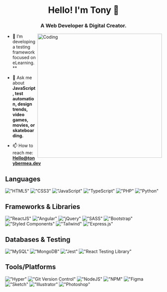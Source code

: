 <h1 align="center">Hello! I'm Tony 👾</h1>
<h3 align="center">A Web Developer & Digital Creator.</h3>
<img align="right" alt="Coding" width="400" src="https://media.giphy.com/media/X4siH54rWRmfovt3wr/giphy.gif">

- 🌱 I’m developing a testing framework focused on eLearning.**

- 💬 Ask me about **JavaScript, test automation, design trends, video games, movies, or skateboarding.**

- 📫 How to reach me: **Hello@tonybermea.dev**


## Languages

!["HTML5"](https://img.shields.io/badge/-HTML5-E34F26?logo=html5&logoColor=white&style=for-the-badge)
!["CSS3"](https://img.shields.io/badge/-CSS3-1572B6?logo=css3&logoColor=white&style=for-the-badge)
!["JavaScript"](https://img.shields.io/badge/-JavaScript-5C5655?logo=javascript&logoColor=F7DF1E&style=for-the-badge)
!["TypeScript"](https://img.shields.io/badge/TypeScript-007ACC?style=for-the-badge&logo=typescript&logoColor=white)
!["PHP"](https://img.shields.io/badge/PHP-777BB4?style=for-the-badge&logo=php&logoColor=white)
!["Python"](https://img.shields.io/badge/-python-3776AB?logo=python&logoColor=F4EE2A&style=for-the-badge)

## Frameworks & Libraries

!["ReactJS"](https://img.shields.io/badge/-ReactJS-524F4F?logo=react&logoColor=61DAFB&style=for-the-badge)
!["Angular"](https://img.shields.io/badge/Angular-DD0031?style=for-the-badge&logo=angular&logoColor=white)
!["jQuery"](https://img.shields.io/badge/-jQuery-0769AD?logo=jquery&logoColor=white&style=for-the-badge)
!["SASS"](https://img.shields.io/badge/-SASS-CC6699?logo=sass&logoColor=white&style=for-the-badge)
!["Bootstrap"](https://img.shields.io/badge/-Bootstrap-7952B3?logo=bootstrap&logoColor=white&style=for-the-badge)
!["Styled Components"](https://img.shields.io/badge/styled--components-DB7093?style=for-the-badge&logo=styled-components&logoColor=white)
!["Tailwind"](https://img.shields.io/badge/Tailwind_CSS-38B2AC?style=for-the-badge&logo=tailwind-css&logoColor=white)
!["Express.js"](https://img.shields.io/badge/-Express.js-000000?logo=express&logoColor=white&style=for-the-badge)

## Databases & Testing
!["MySQL"](https://img.shields.io/badge/MySQL-00000F?style=for-the-badge&logo=mysql&logoColor=white)
!["MongoDB"](https://img.shields.io/badge/MongoDB-4EA94B?style=for-the-badge&logo=mongodb&logoColor=white)
!["Jest"](https://img.shields.io/badge/-Jest-C21325?logo=jest&logoColor=white&style=for-the-badge)
!["React Testing Library"](https://img.shields.io/badge/-React%20Testing%20Library-E33332?logo=testing-library&logoColor=white&style=for-the-badge)

## Tools/Platforms

!["Hyper"](https://img.shields.io/badge/Hyper-000000?style=for-the-badge&logo=hyper&logoColor=white) 
!["Git Version Control"](https://img.shields.io/badge/-Git-F05032?logo=git&logoColor=white&style=for-the-badge)
!["NodeJS"](https://img.shields.io/badge/-Node.js-339933?logo=node.js&logoColor=white&style=for-the-badge)
!["NPM"](https://img.shields.io/badge/-NPM-CB3837?logo=npm&logoColor=white&style=for-the-badge)
!["Figma](https://img.shields.io/badge/-Figma-F24E1E?logo=figma&logoColor=white&style=for-the-badge)
!["Sketch"](https://img.shields.io/badge/Sketch-FFB387?style=for-the-badge&logo=sketch&logoColor=black)
!["Illustrator"](https://img.shields.io/badge/Adobe%20Illustrator-FF9A00?style=for-the-badge&logo=adobe%20illustrator&logoColor=white)
!["Photoshop"](https://img.shields.io/badge/Adobe%20Photoshop-31A8FF?style=for-the-badge&logo=Adobe%20Photoshop&logoColor=black)





